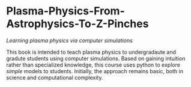 # Plasma-Physics-From-Astrophysics-To-Z-Pinches
*Learning plasma physics via computer simulations*

This book is intended to teach plasma physics to undergradaute and gradute students using computer simulations. Based on gaining intuition rather than specialized knowledge, this course uses python to explore *simple* models to students. Initially, the approach remains basic, both in science and computational complexity. 
